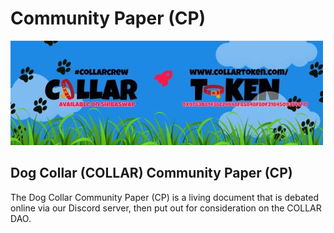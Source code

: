# Community Paper \(CP\)

![](../../.gitbook/assets/1080x360.jpg)

## Dog Collar \(COLLAR\) Community Paper \(CP\)

The Dog Collar Community Paper \(CP\) is a living document that is debated online via our Discord server, then put out for consideration on the COLLAR DAO.

